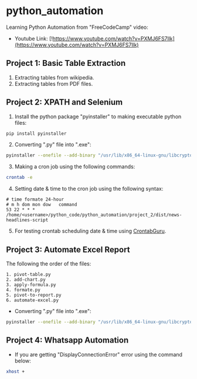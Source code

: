 # python_automation
Learning Python Automation from "FreeCodeCamp" video:
- Youtube Link: [!https://www.youtube.com/watch?v=PXMJ6FS7llk](https://www.youtube.com/watch?v=PXMJ6FS7llk)

## Project 1: Basic Table Extraction
1. Extracting tables from wikipedia.
2. Extracting tables from PDF files.

## Project 2: XPATH and Selenium
1. Install the python package "pyinstaller" to making executable python files:
```bash
pip install pyinstaller
```
2. Converting ".py" file into ".exe":
```bash
pyinstaller --onefile --add-binary "/usr/lib/x86_64-linux-gnu/libcrypto.so.3:." --add-binary "/usr/lib/x86_64-linux-gnu/libssl.so.3:." news-headlines-script.py
```
3. Making a cron job using the following commands:
```bash
crontab -e
```
4. Setting date & time to the cron job using the following syntax:
```text
# time formate 24-hour
# m h dom mon dow   command
53 22 * * * /home/<username>/python_code/python_automation/project_2/dist/news-headlines-script
```
5. For testing crontab scheduling date & time using [CrontabGuru](https://crontab.guru/).

## Project 3: Automate Excel Report
The following the order of the files:
```text
1. pivot-table.py
2. add-chart.py
3. apply-formula.py
4. formate.py
5. pivot-to-report.py
6. automate-excel.py
```

- Converting ".py" file into ".exe":
```bash
pyinstaller --onefile --add-binary "/usr/lib/x86_64-linux-gnu/libcrypto.so.3:." --add-binary "/usr/lib/x86_64-linux-gnu/libssl.so.3:." automate-excel.py
```

## Project 4: Whatsapp Automation
- If you are getting "DisplayConnectionError" error using the command below:
```bash
xhost +
```